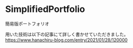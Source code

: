 # SimplifiedPortfolio
簡易版ポートフォリオ

用いた技術は以下の記事にて詳しく書かせていただきました。  
https://www.hanachiru-blog.com/entry/2021/01/28/120000

